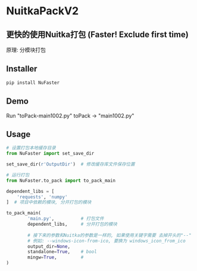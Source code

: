 # NuitkaPackV2

## 更快的使用Nuitka打包 (Faster! Exclude first time)

原理: 分模块打包

## Installer
```python
pip install NuFaster
```

## Demo

Run "toPack-main1002.py" toPack -> "main1002.py"

## Usage

```python
# 设置打包本地缓存目录
from NuFaster import set_save_dir

set_save_dir(r'OutputDir')  # 修改缓存库文件保存位置

```

```python
# 运行打包
from NuFaster.to_pack import to_pack_main

dependent_libs = [
    'requests', 'numpy'
]  # 项目中依赖的模块, 分开打包的模块

to_pack_main(
        'main.py',          # 打包文件
        dependent_libs,     # 分开打包的模块
        
        # 接下来的参数和Nuitka的参数是一样的, 如果使用关键字需要 去掉开头的"--" 和将"-"转化为"_"
        # 例如: --windows-icon-from-ico, 要换为 windows_icon_from_ico
        output_dir=None,    
        standalone=True,    # bool
        mingw=True,         # 
)
```

## 